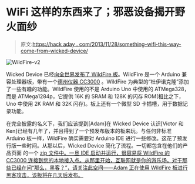 # WiFi 这样的东西来了；邪恶设备揭开野火面纱

> 原文:[https://hack aday . com/2013/11/28/something-wifi-this-way-come-from-wicked-device/](https://hackaday.com/2013/11/28/something-wifi-this-way-comes-from-wicked-device/)

![WildFire-v2](../Images/a2bfa73eb6e69cbe35222094dcd10ac5.png)

Wicked Device 已经[向全世界发布了 WildFire 板](http://blog.wickeddevice.com/?p=494)。WildFire 是一个 Arduino 兼容处理器板，带有一个[德州仪器 CC3000](http://hackaday.com/2013/08/09/tiny-wifi-modules-again) 。WildFire 为典型的“杜伊诺克隆”添加了一些有趣的功能。WildFire 使用的不是 Arduino Uno 中使用的 ATMega328，而是 ATMega1284p，它提供 16K 的 SRAM 和 128K 的闪存 ROM(相比之下，Uno 中使用 2K RAM 和 32K 闪存)。板上还有一个微型 SD 卡插槽，用于数据记录功能。

在完全披露的名义下，我们应该提到[Adam]在 Wicked Device 认识[Victor 和 Ken]已经有几年了，并且得到了一个预发布版本的板来玩。与任何非标准 Arduino 板一样，WildFire 确实需要对 Arduino IDE 进行一些修改。这花了预发行版一些时间。从那以后，Wicked Device 简化了流程。一切都包含在他们的产品页面 的一个 [zip 文件中。一旦 IDE 启动并运行，很容易将 WildFire 的 CC3000 连接到您的本地接入点。从那里开始，互联网就是你的游乐场。对于那些已经在问“那么，黑客？”，请关注此空间——Adam 正在使用 WildFire 板进行黑客攻击，该板将在几天后发布。](http://wildfire.wickeddevice.com/)